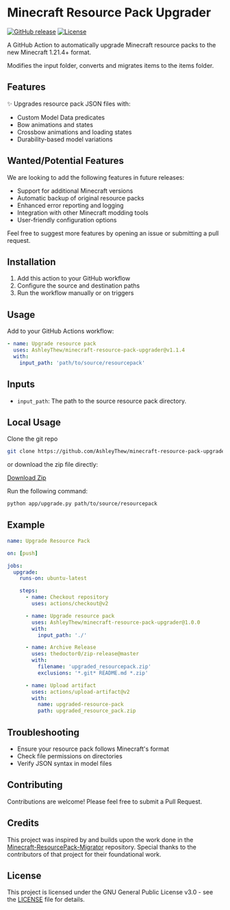 # Minecraft Resource Pack Upgrader

[![GitHub release](https://img.shields.io/github/v/release/AshleyThew/minecraft-resource-pack-upgrader)](https://github.com/AshleyThew/minecraft-resource-pack-upgrader/releases)
[![License](https://img.shields.io/github/license/AshleyThew/minecraft-resource-pack-upgrader)](LICENSE)

A GitHub Action to automatically upgrade Minecraft resource packs to the new Minecraft 1.21.4+ format.

Modifies the input folder, converts and migrates items to the items folder.

## Features

✨ Upgrades resource pack JSON files with:

- Custom Model Data predicates
- Bow animations and states
- Crossbow animations and loading states
- Durability-based model variations

## Wanted/Potential Features

We are looking to add the following features in future releases:

- Support for additional Minecraft versions
- Automatic backup of original resource packs
- Enhanced error reporting and logging
- Integration with other Minecraft modding tools
- User-friendly configuration options

Feel free to suggest more features by opening an issue or submitting a pull request.

## Installation

1. Add this action to your GitHub workflow
2. Configure the source and destination paths
3. Run the workflow manually or on triggers

## Usage

Add to your GitHub Actions workflow:

```yaml
- name: Upgrade resource pack
  uses: AshleyThew/minecraft-resource-pack-upgrader@v1.1.4
  with:
    input_path: 'path/to/source/resourcepack'
```

## Inputs

- `input_path`: The path to the source resource pack directory.

## Local Usage

Clone the git repo

```bash
git clone https://github.com/AshleyThew/minecraft-resource-pack-upgrader.git
```

or download the zip file directly:

[Download Zip](https://github.com/AshleyThew/minecraft-resource-pack-upgrader/archive/refs/heads/main.zip)

Run the following command:

```bash
python app/upgrade.py path/to/source/resourcepack
```

## Example

```yaml
name: Upgrade Resource Pack

on: [push]

jobs:
  upgrade:
    runs-on: ubuntu-latest

    steps:
      - name: Checkout repository
        uses: actions/checkout@v2

      - name: Upgrade resource pack
        uses: AshleyThew/minecraft-resource-pack-upgrader@1.0.0
        with:
          input_path: './'

      - name: Archive Release
        uses: thedoctor0/zip-release@master
        with:
          filename: 'upgraded_resourcepack.zip'
          exclusions: '*.git* README.md *.zip'

      - name: Upload artifact
        uses: actions/upload-artifact@v2
        with:
          name: upgraded-resource-pack
          path: upgraded_resource_pack.zip
```

## Troubleshooting

- Ensure your resource pack follows Minecraft's format
- Check file permissions on directories
- Verify JSON syntax in model files

## Contributing

Contributions are welcome! Please feel free to submit a Pull Request.

## Credits

This project was inspired by and builds upon the work done in the [Minecraft-ResourcePack-Migrator](https://github.com/BrilliantTeam/Minecraft-ResourcePack-Migrator) repository. Special thanks to the contributors of that project for their foundational work.

## License

This project is licensed under the GNU General Public License v3.0 - see the [LICENSE](LICENSE) file for details.
